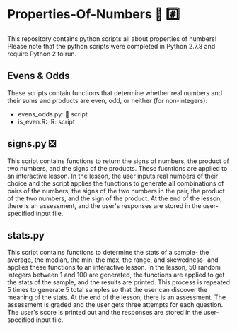 # Properties-Of-Numbers :1234: :hash:

This repository contains python scripts all about properties of numbers! Please note that the python scripts were completed in Python 2.7.8 and require Python 2 to run.

 ## Evens & Odds
 
These scripts contain functions that determine whether real numbers and their sums and products are even, odd, or neither (for non-integers):
+ evens_odds.py: :snake: script
+ is_even.R: :R: script

## signs.py :negative_squared_cross_mark: 
 
This script contains functions to return the signs of numbers, the product of two numbers, and the signs of the products. These fucntions are applied to an interactive lesson. In the lesson, the user inputs real numbers of their choice and the script applies the functions to generate all combinations of pairs of the numbers, the signs of the two numbers in the pair, the product of the two numbers, and the sign of the product. At the end of the lesson, there is an assessment, and the user's responses are stored in the user-specified input file. 
 
 ## stats.py

This script contains functions to determine the stats of a sample- the average, the median, the min, the max, the range, and skewedness- and applies these functions to an interactive lesson. In the lesson, 50 random integers between 1 and 100 are generated, the functions are applied to get the stats of the sample, and the results are printed. This process is repeated 5 times to generate 5 total samples so that the user can discover the meaning of the stats. At the end of the lesson, there is an assessment. The assessment is graded and the user gets three attempts for each question. The user's score is printed out and the responses are stored in the user-specified input file. 
